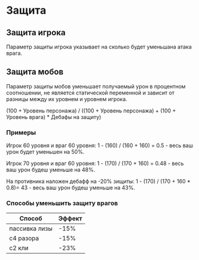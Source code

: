 # Защита

## Защита игрока

Параметр защиты игрока указывает на сколько будет уменьшана атака врага.
 
## Защита мобов

Параметр защиты мобов уменьшает получаемый урон в процентном соотношении, не является статической переменной и зависит от разницы между их уровнем и уровнем игрока.

(100 + Уровень персонажа) / ((100 + Уровень персонажа) + (100 + Уровень врага) * Дебафы на защиту)

### Примеры

Игрок 60 уровня и враг 60 уровня: 1 - (160) / (160 + 160) = 0.5 - весь ваш урон будет уменьшен на 50%.

Игрок 70 уровня и враг 60 уровня: 1 - (170) / (170 + 160) = 0.48 - весь ваш урон будеш уменьше на 48%.

На противника наложен дебафф на -20% зищиты: 1 - (170) / (170 + 160 * 0.8)= 43 - весь ваш урон будеш уменьше на 43%.

### Способы уменьшить защиту врагов

| Способ | Эффект |
|--|--|
| пассивка лизы | -15% |
| c4 разора | -15% |
| с2 кли | -23% |